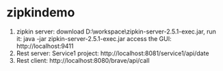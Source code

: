 # zipkindemo

1. zipkin server:
	download D:\workspace\zipkin-server-2.5.1-exec.jar, 
	run it: java -jar zipkin-server-2.5.1-exec.jar
	access the GUI: http://localhost:9411
2. Rest server:
	Service1 project: http://localhost:8081/service1/api/date
3. Rest client:
	http://localhost:8080/brave/api/call